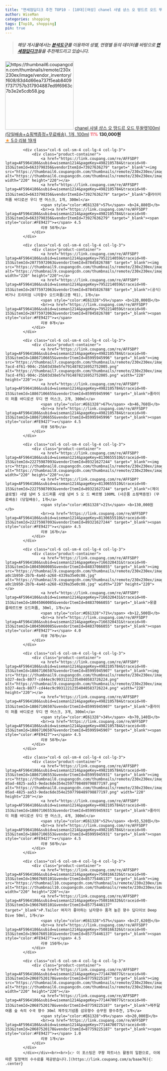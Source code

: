 ```yaml
---
title: "면세점딥디크 추천 TOP10 - [10대][여성] chanel 샤넬 샹스 오 땅드르 오드 뚜왈렛100ml (당일배송+쇼핑백증정+무료배송), 1개, 100ml"
author: WiseMan
categories: shopping
tags: [Top10, shopping]
pin: true
---
```


> ##### 해당 게시물에서는 [**분석도구**](https://itemscout.io/)를 이용하여 **성별**, **연령별** 등의 데이터를 바탕으로 [**면세점딥디크**](https://link.coupang.com/a/baae76)들을 추천해드리고 있습니다.
<div class="container"><div class="row">
            <div class="col-6 col-sm-4 col-lg-4 col-lg-3">
                <div class="product-container">
                    <a href="https://link.coupang.com/re/AFFSDP?lptag=AF5964186&subid=wiseman1214&pageKey=7014783905&traceid=V0-153&itemId=23514252753&vendorItemId=90540646964" target="_blank"><img src="https://thumbnail6.coupangcdn.com/thumbnails/remote/230x230ex/image/vendor_inventory/f608/83d4d66ea737f5eab8409f7371757b317904887ed9f6963c7b3e2e5cdb58.jpg" alt="https://thumbnail6.coupangcdn.com/thumbnails/remote/230x230ex/image/vendor_inventory/f608/83d4d66ea737f5eab8409f7371757b317904887ed9f6963c7b3e2e5cdb58.jpg" width="220" height="220"></a>
                    <a href="https://link.coupang.com/re/AFFSDP?lptag=AF5964186&subid=wiseman1214&pageKey=7014783905&traceid=V0-153&itemId=23514252753&vendorItemId=90540646964" target="_blank">chanel 샤넬 샹스 오 땅드르 오드 뚜왈렛100ml (당일배송+쇼핑백증정+무료배송), 1개, 100ml</a>
                    <span style="color:#E61328">11%</span> <b>130,000원</b>
                    <br><a href="https://link.coupang.com/re/AFFSDP?lptag=AF5964186&subid=wiseman1214&pageKey=7014783905&traceid=V0-153&itemId=23514252753&vendorItemId=90540646964" target="_blank"><span style="color:#FE9427">★</span> 5.0
                    리뷰 19개</a>
                </div>
            </div>
            
            <div class="col-6 col-sm-4 col-lg-4 col-lg-3">
                <div class="product-container">
                    <a href="https://link.coupang.com/re/AFFSDP?lptag=AF5964186&subid=wiseman1214&pageKey=4982105784&traceid=V0-153&itemId=6633798356&vendorItemId=73927636279" target="_blank"><img src="https://thumbnail6.coupangcdn.com/thumbnails/remote/230x230ex/image/rs_quotation_api/heuadv9j/3b079fe94ba948c68f15d8c29dbf005b.jpg" alt="https://thumbnail6.coupangcdn.com/thumbnails/remote/230x230ex/image/rs_quotation_api/heuadv9j/3b079fe94ba948c68f15d8c29dbf005b.jpg" width="220" height="220"></a>
                    <a href="https://link.coupang.com/re/AFFSDP?lptag=AF5964186&subid=wiseman1214&pageKey=4982105784&traceid=V0-153&itemId=6633798356&vendorItemId=73927636279" target="_blank">줄라이미 퍼퓸 바디로션 우디 앤 머스크, 1개, 300ml</a>
                    <span style="color:#E61328">57%</span> <b>24,880원</b>
                    <br><a href="https://link.coupang.com/re/AFFSDP?lptag=AF5964186&subid=wiseman1214&pageKey=4982105784&traceid=V0-153&itemId=6633798356&vendorItemId=73927636279" target="_blank"><span style="color:#FE9427">★</span> 4.5
                    리뷰 50개</a>
                </div>
            </div>
            
            <div class="col-6 col-sm-4 col-lg-4 col-lg-3">
                <div class="product-container">
                    <a href="https://link.coupang.com/re/AFFSDP?lptag=AF5964186&subid=wiseman1214&pageKey=7952214059&traceid=V0-153&itemId=20775972063&vendorItemId=87845826788" target="_blank"><img src="https://thumbnail9.coupangcdn.com/thumbnails/remote/230x230ex/image/vendor_inventory/a810/cbe7c63c1ca68064ff018a1537d8ef8eafb4eb9a87fcbea6904fdc70a515.jpg" alt="https://thumbnail9.coupangcdn.com/thumbnails/remote/230x230ex/image/vendor_inventory/a810/cbe7c63c1ca68064ff018a1537d8ef8eafb4eb9a87fcbea6904fdc70a515.jpg" width="220" height="220"></a>
                    <a href="https://link.coupang.com/re/AFFSDP?lptag=AF5964186&subid=wiseman1214&pageKey=7952214059&traceid=V0-153&itemId=20775972063&vendorItemId=87845826788" target="_blank">(공식)버가나 프리미엄 니치향수 오드퍼퓸(2종 택1), 1개</a>
                    <span style="color:#E61328">5%</span> <b>120,000원</b>
                    <br><a href="https://link.coupang.com/re/AFFSDP?lptag=AF5964186&subid=wiseman1214&pageKey=7952214059&traceid=V0-153&itemId=20775972063&vendorItemId=87845826788" target="_blank"><span style="color:#FE9427">★</span> 
                    리뷰 0개</a>
                </div>
            </div>
            
            <div class="col-6 col-sm-4 col-lg-4 col-lg-3">
                <div class="product-container">
                    <a href="https://link.coupang.com/re/AFFSDP?lptag=AF5964186&subid=wiseman1214&pageKey=4982105784&traceid=V0-153&itemId=18867106655&vendorItemId=85995945996" target="_blank"><img src="https://thumbnail7.coupangcdn.com/thumbnails/remote/230x230ex/image/retail/images/045c6a4a-7acd-4f61-904c-25b03d38e5fe7914878216952752005.png" alt="https://thumbnail7.coupangcdn.com/thumbnails/remote/230x230ex/image/retail/images/045c6a4a-7acd-4f61-904c-25b03d38e5fe7914878216952752005.png" width="220" height="220"></a>
                    <a href="https://link.coupang.com/re/AFFSDP?lptag=AF5964186&subid=wiseman1214&pageKey=4982105784&traceid=V0-153&itemId=18867106655&vendorItemId=85995945996" target="_blank">줄라이미 퍼퓸 바디로션 우디 앤 머스크, 2개, 300ml</a>
                    <span style="color:#E61328">67%</span> <b>46,760원</b>
                    <br><a href="https://link.coupang.com/re/AFFSDP?lptag=AF5964186&subid=wiseman1214&pageKey=4982105784&traceid=V0-153&itemId=18867106655&vendorItemId=85995945996" target="_blank"><span style="color:#FE9427">★</span> 4.5
                    리뷰 50개</a>
                </div>
            </div>
            
            <div class="col-6 col-sm-4 col-lg-4 col-lg-3">
                <div class="product-container">
                    <a href="https://link.coupang.com/re/AFFSDP?lptag=AF5964186&subid=wiseman1214&pageKey=8130655510&traceid=V0-153&itemId=22275987093&vendorItemId=89321627244" target="_blank"><img src="https://thumbnail8.coupangcdn.com/thumbnails/remote/230x230ex/image/vendor_inventory/7cff/24f78754338ffa67512e1e4ef0b3c4ccc0671f388d27bbceee12dc7aa3ea.jpg" alt="https://thumbnail8.coupangcdn.com/thumbnails/remote/230x230ex/image/vendor_inventory/7cff/24f78754338ffa67512e1e4ef0b3c4ccc0671f388d27bbceee12dc7aa3ea.jpg" width="220" height="220"></a>
                    <a href="https://link.coupang.com/re/AFFSDP?lptag=AF5964186&subid=wiseman1214&pageKey=8130655510&traceid=V0-153&itemId=22275987093&vendorItemId=89321627244" target="_blank">(제이글로벌) 샤넬 넘버 5 오드퍼퓸 샤넬 넘버 5 오 드 빠르펭 100ML (사은품 쇼핑백증정) (무료배송) (당일배송), 1개</a>
                    <span style="color:#E61328">21%</span> <b>130,000원</b>
                    <br><a href="https://link.coupang.com/re/AFFSDP?lptag=AF5964186&subid=wiseman1214&pageKey=8130655510&traceid=V0-153&itemId=22275987093&vendorItemId=89321627244" target="_blank"><span style="color:#FE9427">★</span> 4.5
                    리뷰 16개</a>
                </div>
            </div>
            
            <div class="col-6 col-sm-4 col-lg-4 col-lg-3">
                <div class="product-container">
                    <a href="https://link.coupang.com/re/AFFSDP?lptag=AF5964186&subid=wiseman1214&pageKey=7166320431&traceid=V0-153&itemId=18045060085&vendorItemId=84837066055" target="_blank"><img src="https://thumbnail9.coupangcdn.com/thumbnails/remote/230x230ex/image/retail/images/2464322545845100-a0c1b950-2b7b-4a4d-a268-4339a35e0c08.jpg" alt="https://thumbnail9.coupangcdn.com/thumbnails/remote/230x230ex/image/retail/images/2464322545845100-a0c1b950-2b7b-4a4d-a268-4339a35e0c08.jpg" width="220" height="220"></a>
                    <a href="https://link.coupang.com/re/AFFSDP?lptag=AF5964186&subid=wiseman1214&pageKey=7166320431&traceid=V0-153&itemId=18045060085&vendorItemId=84837066055" target="_blank">뭉클 플레르드뽀 오드퍼퓸, 30ml, 1개</a>
                    <span style="color:#E61328">71%</span> <b>12,500원</b>
                    <br><a href="https://link.coupang.com/re/AFFSDP?lptag=AF5964186&subid=wiseman1214&pageKey=7166320431&traceid=V0-153&itemId=18045060085&vendorItemId=84837066055" target="_blank"><span style="color:#FE9427">★</span> 4.0
                    리뷰 70개</a>
                </div>
            </div>
            
            <div class="col-6 col-sm-4 col-lg-4 col-lg-3">
                <div class="product-container">
                    <a href="https://link.coupang.com/re/AFFSDP?lptag=AF5964186&subid=wiseman1214&pageKey=4982105784&traceid=V0-153&itemId=18867106507&vendorItemId=85995945907" target="_blank"><img src="https://thumbnail9.coupangcdn.com/thumbnails/remote/230x230ex/image/retail/images/8750254a-b327-4ecb-8077-cd44ec9c99312212354040583726224.png" alt="https://thumbnail9.coupangcdn.com/thumbnails/remote/230x230ex/image/retail/images/8750254a-b327-4ecb-8077-cd44ec9c99312212354040583726224.png" width="220" height="220"></a>
                    <a href="https://link.coupang.com/re/AFFSDP?lptag=AF5964186&subid=wiseman1214&pageKey=4982105784&traceid=V0-153&itemId=18867106507&vendorItemId=85995945907" target="_blank">줄라이미 퍼퓸 바디로션 우디 앤 머스크, 3개, 300ml</a>
                    <span style="color:#E61328">34%</span> <b>70,140원</b>
                    <br><a href="https://link.coupang.com/re/AFFSDP?lptag=AF5964186&subid=wiseman1214&pageKey=4982105784&traceid=V0-153&itemId=18867106507&vendorItemId=85995945907" target="_blank"><span style="color:#FE9427">★</span> 4.5
                    리뷰 50개</a>
                </div>
            </div>
            
            <div class="col-6 col-sm-4 col-lg-4 col-lg-3">
                <div class="product-container">
                    <a href="https://link.coupang.com/re/AFFSDP?lptag=AF5964186&subid=wiseman1214&pageKey=4982105784&traceid=V0-153&itemId=18867106553&vendorItemId=85995945931" target="_blank"><img src="https://thumbnail8.coupangcdn.com/thumbnails/remote/230x230ex/image/retail/images/f937d7ac-05ad-4825-aa53-9edac6de354e2597798489798877197.png" alt="https://thumbnail8.coupangcdn.com/thumbnails/remote/230x230ex/image/retail/images/f937d7ac-05ad-4825-aa53-9edac6de354e2597798489798877197.png" width="220" height="220"></a>
                    <a href="https://link.coupang.com/re/AFFSDP?lptag=AF5964186&subid=wiseman1214&pageKey=4982105784&traceid=V0-153&itemId=18867106553&vendorItemId=85995945931" target="_blank">줄라이미 퍼퓸 바디로션 우디 앤 머스크, 4개, 300ml</a>
                    <span style="color:#E61328">52%</span> <b>93,520원</b>
                    <br><a href="https://link.coupang.com/re/AFFSDP?lptag=AF5964186&subid=wiseman1214&pageKey=4982105784&traceid=V0-153&itemId=18867106553&vendorItemId=85995945931" target="_blank"><span style="color:#FE9427">★</span> 4.5
                    리뷰 50개</a>
                </div>
            </div>
            
            <div class="col-6 col-sm-4 col-lg-4 col-lg-3">
                <div class="product-container">
                    <a href="https://link.coupang.com/re/AFFSDP?lptag=AF5964186&subid=wiseman1214&pageKey=7508166326&traceid=V0-153&itemId=19667605101&vendorItemId=85775446137" target="_blank"><img src="https://thumbnail10.coupangcdn.com/thumbnails/remote/230x230ex/image/vendor_inventory/cbc4/36142b6c92e5355b4d4f4b1d8fcd59e7fa2660dad339679aff60c188b996.jpg" alt="https://thumbnail10.coupangcdn.com/thumbnails/remote/230x230ex/image/vendor_inventory/cbc4/36142b6c92e5355b4d4f4b1d8fcd59e7fa2660dad339679aff60c188b996.jpg" width="220" height="220"></a>
                    <a href="https://link.coupang.com/re/AFFSDP?lptag=AF5964186&subid=wiseman1214&pageKey=7508166326&traceid=V0-153&itemId=19667605101&vendorItemId=85775446137" target="_blank">P.Tailor 여자가 좋아하는 남자향수 품격 높은 향수 딥다이브 Deep Dive 50ml, 1개</a>
                    <span style="color:#E61328">57%</span> <b>27,620원</b>
                    <br><a href="https://link.coupang.com/re/AFFSDP?lptag=AF5964186&subid=wiseman1214&pageKey=7508166326&traceid=V0-153&itemId=19667605101&vendorItemId=85775446137" target="_blank"><span style="color:#FE9427">★</span> 4.5
                    리뷰 150개</a>
                </div>
            </div>
            
            <div class="col-6 col-sm-4 col-lg-4 col-lg-3">
                <div class="product-container">
                    <a href="https://link.coupang.com/re/AFFSDP?lptag=AF5964186&subid=wiseman1214&pageKey=7714470077&traceid=V0-153&itemId=20687520178&vendorItemId=87759225187" target="_blank"><img src="https://thumbnail6.coupangcdn.com/thumbnails/remote/230x230ex/image/vendor_inventory/b604/9d38275ca2d2f1fcfc9ce1939e070be6edbe41060f9549cd63e45356c039.jpg" alt="https://thumbnail6.coupangcdn.com/thumbnails/remote/230x230ex/image/vendor_inventory/b604/9d38275ca2d2f1fcfc9ce1939e070be6edbe41060f9549cd63e45356c039.jpg" width="220" height="220"></a>
                    <a href="https://link.coupang.com/re/AFFSDP?lptag=AF5964186&subid=wiseman1214&pageKey=7714470077&traceid=V0-153&itemId=20687520178&vendorItemId=87759225187" target="_blank">제주닮 여름 숲 속의 수국 향수 30ml 제주도기념품 섬유향수 승무원 향수추천, 1개</a>
                    <span style="color:#E61328">9%</span> <b>20,000원</b>
                    <br><a href="https://link.coupang.com/re/AFFSDP?lptag=AF5964186&subid=wiseman1214&pageKey=7714470077&traceid=V0-153&itemId=20687520178&vendorItemId=87759225187" target="_blank"><span style="color:#FE9427">★</span> 1.0
                    리뷰 1개</a>
                </div>
            </div>
            </div></div><br><br>[👉 이 포스팅은 쿠팡 파트너스 활동의 일환으로, 이에 따른 일정액의 수수료를 제공받습니다.](https://link.coupang.com/a/baae76){: .center}
